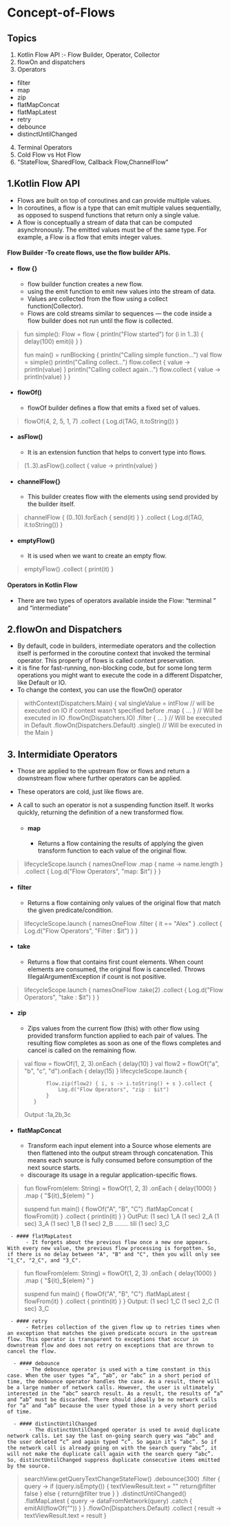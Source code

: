 # Concept-of-Flows

## Topics

1. Kotlin Flow API :- Flow Builder, Operator, Collector
2. flowOn and dispatchers
3. Operators
- filter
- map
- zip
- flatMapConcat
- flatMapLatest
- retry
- debounce
- distinctUntilChanged

4. Terminal Operators
5. Cold Flow vs Hot Flow
6. "StateFlow, SharedFlow, Callback Flow,ChannelFlow"

## 1.Kotlin Flow API
- Flows are built on top of coroutines and can provide multiple values.
- In coroutines, a flow is a type that can emit multiple values sequentially, as opposed to suspend functions that return only a single value. 
-  A flow is conceptually a stream of data that can be computed asynchronously. The emitted values must be of the same type. For example, a Flow<Int> is a flow that emits integer values.
  
  #### Flow Builder -To create flows, use the flow builder APIs.
  - #### flow {}  
       - flow builder function creates a new flow.
       - using the emit function to emit new values into the stream of data.
       - Values are collected from the flow using a collect function(Collector).
       - Flows are cold streams similar to sequences — the code inside a flow builder does not run until the flow is collected. 
      
  
> fun simple(): Flow<Int> = flow { 
> println("Flow started")
> for (i in 1..3) {
> delay(100)
> emit(i)
> }
> }
>
> fun main() = runBlocking<Unit> {
> println("Calling simple function...")
> val flow = simple()
> println("Calling collect...")
> flow.collect { value -> println(value) } 
> println("Calling collect again...")
> flow.collect { value -> println(value) } 
> }

  - #### flowOf()
     - flowOf builder defines a flow that emits a fixed set of values.
> flowOf(4, 2, 5, 1, 7)
> .collect {
>    Log.d(TAG, it.toString())
> }
  
  - #### asFlow()
     - It is an extension function that helps to convert type into flows.
  
> (1..3).asFlow().collect { value -> println(value) }
  
  - #### channelFlow{}
     - This builder creates flow with the elements using send provided by the builder itself.
> 
> channelFlow {
>   (0..10).forEach {
>       send(it)
>    }
> }
> .collect {
>    Log.d(TAG, it.toString())
> }

  - #### emptyFlow()
     - It is used when we want to create an empty flow.
> emptyFlow<Int>()
>       .collect { print(it) }
>

#### Operators in Kotlin Flow
- There are two types of operators available inside the Flow: “terminal ” and “intermediate”
  
## 2.flowOn and Dispatchers
  
- By default, code in builders, intermediate operators and the collection itself is performed in the coroutine context that invoked the terminal operator. This property of flows is called context preservation.
- it is fine for fast-running, non-blocking code, but for some long term operations you might want to execute the code in a different Dispatcher, like Default or IO.
- To change the context, you can use the flowOn() operator
 
>  
> withContext(Dispatchers.Main) {
>   val singleValue = intFlow // will be executed on IO if context wasn't specified before
>       .map { ... } // Will be executed in IO
>        .flowOn(Dispatchers.IO)
>        .filter { ... } // Will be executed in Default
>        .flowOn(Dispatchers.Default)
>        .single() // Will be executed in the Main
> }
>  
  
## 3. Intermidiate Operators
- Those are applied to the upstream flow or flows and return a downstream flow where further operators can be applied.
- These operators are cold, just like flows are. 
- A call to such an operator is not a suspending function itself. It works quickly, returning the definition of a new transformed flow.
  
  - #### map 
      - Returns a flow containing the results of applying the given transform function to each value of the original flow.
  
> lifecycleScope.launch {
>            namesOneFlow
>                .map { name -> name.length }
>                .collect {
>                    Log.d("Flow Operators", "map: $it")
>                }
>        }
>
  
   - #### filter 
      - Returns a flow containing only values of the original flow that match the given predicate/condition.
  
>   lifecycleScope.launch {
>            namesOneFlow
>                .filter {
>                    it == "Alex"
>                }
>                .collect {
>                    Log.d("Flow Operators", "Filter : $it")
>                }
>        }
  
   - #### take
       - Returns a flow that contains first count elements. When count elements are consumed, the original flow is cancelled. Throws IllegalArgumentException if count is not positive.

> lifecycleScope.launch {
>            namesOneFlow
>                .take(2)
>                .collect {
>                    Log.d("Flow Operators", "take : $it")
>                }
>        }  
  
   - #### zip
        - Zips values from the current flow (this) with other flow using provided transform function applied to each pair of values. The resulting flow completes as soon as one of the flows completes and cancel is called on the remaining flow.
  
> val flow = flowOf(1, 2, 3).onEach { delay(10) }
>        val flow2 = flowOf("a", "b", "c", "d").onEach { delay(15) }
>        lifecycleScope.launch {
>
>            flow.zip(flow2) { i, s -> i.toString() + s }.collect {
>                Log.d("Flow Operators", "zip : $it")
>            }
>        }
>  
>  Output :1a,2b,3c
  
   - #### flatMapConcat
        - Transform each input element into a Source whose elements are then flattened into the output stream through concatenation. This means each source is fully consumed before consumption of the next source starts.
        -  discourage its usage in a regular application-specific flows.
  
>  fun flowFrom(elem: String) = flowOf(1, 2, 3)
>    .onEach { delay(1000) }
>   .map { "${it}_${elem} " }
>
>  suspend fun main() {
>    flowOf("A", "B", "C")
>        .flatMapConcat { flowFrom(it) }
>        .collect { println(it) }
> }
> OutPut:  (1 sec)
>  1_A
> (1 sec)
> 2_A
> (1 sec)
> 3_A
> (1 sec)
> 1_B
> (1 sec)
> 2_B ........ till (1 sec) 3_C
  
     - #### flatMapLatest
          - It forgets about the previous flow once a new one appears. With every new value, the previous flow processing is forgotten. So, if there is no delay between "A", "B" and "C", then you will only see "1_C", "2_C", and "3_C".
  
> fun flowFrom(elem: String) = flowOf(1, 2, 3)
>    .onEach { delay(1000) }
>    .map { "${it}_${elem} " }
>
>  suspend fun main() {
>   flowOf("A", "B", "C")
>       .flatMapLatest { flowFrom(it) }
>       .collect { println(it) }
> }
>  Output:
> (1 sec)
> 1_C
> (1 sec)
> 2_C
> (1 sec)
> 3_C  
  
     - #### retry
          - Retries collection of the given flow up to retries times when an exception that matches the given predicate occurs in the upstream flow. This operator is transparent to exceptions that occur in downstream flow and does not retry on exceptions that are thrown to cancel the flow.
  
      - #### debounce
          - The debounce operator is used with a time constant in this case. When the user types “a”, “ab”, or “abc” in a short period of time, the debounce operator handles the case. As a result, there will be a large number of network calls. However, the user is ultimately interested in the “abc” search result. As a result, the results of “a” and “ab” must be discarded. There should ideally be no network calls for “a” and “ab” because the user typed those in a very short period of time.
  
      - #### distinctUntilChanged
           - The distinctUntilChanged operator is used to avoid duplicate network calls. Let say the last on-going search query was “abc” and the user deleted “c” and again typed “c”. So again it’s “abc”. So if the network call is already going on with the search query “abc”, it will not make the duplicate call again with the search query “abc”. So, distinctUntilChanged suppress duplicate consecutive items emitted by the source.
  
> searchView.getQueryTextChangeStateFlow()
>    .debounce(300)
>    .filter { query ->
>        if (query.isEmpty()) {
>            textViewResult.text = ""
>            return@filter false
>        } else {
>            return@filter true
>        }
>    }
>    .distinctUntilChanged()
>    .flatMapLatest { query ->
>        dataFromNetwork(query)
>            .catch {
>                emitAll(flowOf(""))
>            }
>    }
>    .flowOn(Dispatchers.Default)
>    .collect { result ->
>        textViewResult.text = result
>    }
>  
  
  
  
  
